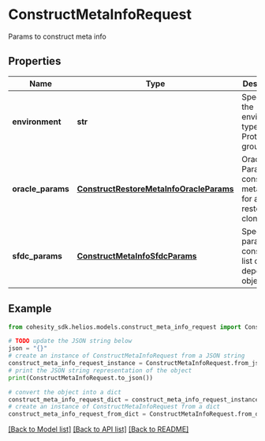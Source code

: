 # ConstructMetaInfoRequest

Params to construct meta info

## Properties

Name | Type | Description | Notes
------------ | ------------- | ------------- | -------------
**environment** | **str** | Specifies the environment type of the Protection group | 
**oracle_params** | [**ConstructRestoreMetaInfoOracleParams**](ConstructRestoreMetaInfoOracleParams.md) | Oracle Params to construct meta info for alternate restore or clone. | [optional] 
**sfdc_params** | [**ConstructMetaInfoSfdcParams**](ConstructMetaInfoSfdcParams.md) | Specifies params to construct list of dependent objects. | [optional] 

## Example

```python
from cohesity_sdk.helios.models.construct_meta_info_request import ConstructMetaInfoRequest

# TODO update the JSON string below
json = "{}"
# create an instance of ConstructMetaInfoRequest from a JSON string
construct_meta_info_request_instance = ConstructMetaInfoRequest.from_json(json)
# print the JSON string representation of the object
print(ConstructMetaInfoRequest.to_json())

# convert the object into a dict
construct_meta_info_request_dict = construct_meta_info_request_instance.to_dict()
# create an instance of ConstructMetaInfoRequest from a dict
construct_meta_info_request_from_dict = ConstructMetaInfoRequest.from_dict(construct_meta_info_request_dict)
```
[[Back to Model list]](../README.md#documentation-for-models) [[Back to API list]](../README.md#documentation-for-api-endpoints) [[Back to README]](../README.md)


